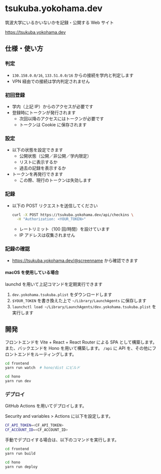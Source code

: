 # tsukuba.yokohama.dev

筑波大学にいるかいないかを記録・公開する Web サイト

<https://tsukuba.yokohama.dev>

## 仕様・使い方

### 判定
- `130.158.0.0/16`, `133.51.0.0/16` からの接続を学内と判定します
- VPN 経由での接続は学内判定されません

### 初回登録
- 学内（上記 IP）からのアクセスが必要です
- 登録時にトークンが発行されます
  - 次回以降のアクセスにはトークンが必要です
  - トークンは Cookie に保存されます

### 設定
- 以下の状態を設定できます
  - 公開状態（公開／非公開／学内限定）
  - リストに表示するか
  - 過去の記録を表示するか
- トークンを再発行できます
  - この際、現行のトークンは失効します

### 記録
- 以下の POST リクエストを送信してください
  ```bash
  curl -X POST https://tsukuba.yokohama.dev/api/checkins \
    -H "Authorization: <YOUR_TOKEN>"
  ```
  - レートリミット（100 回/時間）を設けています
  - IP アドレスは収集されません

### 記録の確認
  - <https://tsukuba.yokohama.dev/@screenname> から確認できます

#### macOS を使用している場合

launchd を用いて上記コマンドを定期実行できます

1. `dev.yokohama.tsukuba.plist` をダウンロードします
2. `$YOUR_TOKEN` を書き換えた上で `~/Library/LaunchAgents` に保存します
3. `launchctl load ~/Library/LaunchAgents/dev.yokohama.tsukuba.plist` を実行します

## 開発

フロントエンドを Vite + React + React Router による SPA として構築します。
また、バックエンドを Hono を用いて構築します。
`/api` に API を、その他にフロントエンドをルーティングします。

```bash
cd frontend
yarn run watch  # hono/dist にビルド

cd hono
yarn run dev
```

### デプロイ

GitHub Actions を用いてデプロイします。

Security and variables > Actions に以下を設定します。

```bash
CF_API_TOKEN=<CF_API_TOKEN>
CF_ACCOUNT_ID=<CF_ACCOUNT_ID>
```

手動でデプロイする場合は、以下のコマンドを実行します。

```bash
cd frontend
yarn run build

cd hono
yarn run deploy
```
